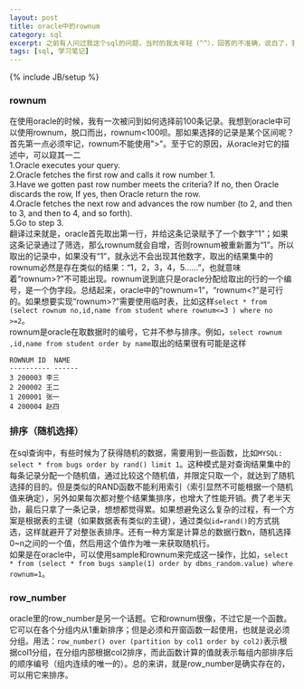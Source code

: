 ```yaml
---
layout: post
title: oracle中的rownum
category: sql
excerpt: 之前有人问过我这个sql的问题，当时的我太年轻（^^），回答的不准确，说白了，我以前对rownum的使用很不了解，只停留在了它的语义上。后来当我再次遇到时，便决心搞清楚其原理。
tags: [sql, 学习笔记]
---
```

{% include JB/setup %}  

### rownum ###
在使用oracle的时候，我有一次被问到如何选择前100条记录。我想到oracle中可以使用rownum，脱口而出，rownum&lt;100呗。那如果选择的记录是某个区间呢？  
首先第一点必须牢记，rownum不能使用">"。至于它的原因，从oracle对它的描述中，可以窥其一二  
1.Oracle executes your query.  
2.Oracle fetches the first row and calls it row number 1.  
3.Have we gotten past row number meets the criteria? If no, then Oracle discards the row, If yes, then Oracle return the row.  
4.Oracle fetches the next row and advances the row number (to 2, and then to 3, and then to 4, and so forth).  
5.Go to step 3.  
翻译过来就是，oracle首先取出第一行，并给这条记录赋予了一个数字“1”；如果这条记录通过了筛选，那么rownum就会自增，否则rownum被重新置为“1”。所以取出的记录中，如果没有“1”，就永远不会出现其他数字，取出的结果集中的rownum必然是存在类似的结果：“1，2，3，4，5......”，也就意味着“rownum>?”不可能出现。rownum说到底只是oracle分配给取出的行的一个编号，是一个伪字段。总结起来，oracle中的“rownum=1”，“rownum&lt;?”是可行的。如果想要实现“rownum>?”需要使用临时表，比如这样`select * from (select rownum no,id,name from student where rownum<=3 ) where no >=2`。  
rownum是oracle在取数据时的编号，它并不参与排序。例如，`select rownum ,id,name from student order by name`取出的结果很有可能是这样  

	ROWNUM ID  NAME
    ---------- ------
	3 200003 李三
	2 200002 王二
    1 200001 张一
    4 200004 赵四
### 排序（随机选择） ###
在sql查询中，有些时候为了获得随机的数据，需要用到一些函数，比如`MYSQL: select * from bugs order by rand() limit 1`。这种模式是对查询结果集中的每条记录分配一个随机值，通过比较这个随机值，并限定只取一个，就达到了随机选择的目的。但是类似的RAND函数不能利用索引（索引显然不可能根据一个随机值来确定），另外如果每次都对整个结果集排序，也增大了性能开销。费了老半天劲，最后只拿了一条记录，想想都觉得累。如果想避免这么复杂的过程，有一个方案是根据表的主键（如果数据表有类似的主键），通过类似`id=rand()`的方式挑选，这样就避开了对整张表排序。还有一种方案是计算总的数据行数n，随机选择0~n之间的一个值，然后用这个值作为唯一来获取随机行。  
如果是在oracle中，可以使用sample和rownum来完成这一操作，比如，`select * from (select * from bugs sample(1) order by dbms_random.value) where rownum=1`。
### row_number ###
oracle里的row\_number是另一个话题。它和rownum很像，不过它是一个函数。它可以在各个分组内从1重新排序；但是必须和开窗函数一起使用，也就是说必须分组。用法：`row_number() over (partition by col1 order by col2)`表示根据col1分组，在分组内部根据col2排序，而此函数计算的值就表示每组内部排序后的顺序编号（组内连续的唯一的）。总的来讲，就是row\_number是确实存在的，可以用它来排序。
